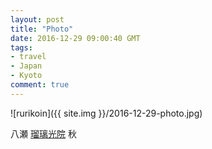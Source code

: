 ```yaml
---
layout: post
title: "Photo"
date: 2016-12-29 09:00:40 GMT
tags:
- travel
- Japan
- Kyoto
comment: true
---
```

![rurikoin]({{ site.img }}/2016-12-29-photo.jpg)

八瀬 [瑠璃光院](http://rurikoin.komyoji.com/lp/) 秋